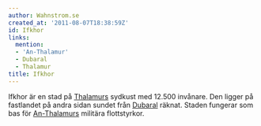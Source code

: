 ```yaml
---
author: Wahnstrom.se
created_at: '2011-08-07T18:38:59Z'
id: Ifkhor
links:
  mention:
  - 'An-Thalamur'
  - Dubaral
  - Thalamur
title: Ifkhor
---
```


Ifkhor är en stad på [Thalamurs] sydkust med 12.500 invånare. Den ligger på fastlandet på andra
sidan sundet från [Dubaral] räknat. Staden fungerar som bas för [An-Thalamurs] militära
flottstyrkor.

  [Thalamurs]: Thalamur
  [Dubaral]: Dubaral
  [An-Thalamurs]: An-Thalamur